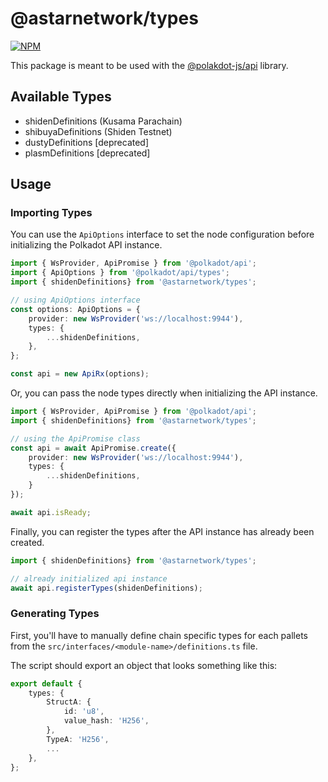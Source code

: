 # @astarnetwork/types

[![NPM](https://nodei.co/npm/@astarnetwork/types.png?downloads=true)](https://www.npmjs.com/package/@astarnetwork/types)

This package is meant to be used with the [@polakdot-js/api](https://github.com/polkadot-js/api) library.

## Available Types

* shidenDefinitions (Kusama Parachain)
* shibuyaDefinitions (Shiden Testnet)
* dustyDefinitions [deprecated]
* plasmDefinitions [deprecated] 

## Usage

### Importing Types

You can use the `ApiOptions` interface to set the node configuration before initializing the Polkadot API instance.

```ts
import { WsProvider, ApiPromise } from '@polkadot/api';
import { ApiOptions } from '@polkadot/api/types';
import { shidenDefinitions} from '@astarnetwork/types';

// using ApiOptions interface
const options: ApiOptions = {
    provider: new WsProvider('ws://localhost:9944'),
    types: {
        ...shidenDefinitions,
    },
};

const api = new ApiRx(options);
```

Or, you can pass the node types directly when initializing the API instance.

```ts
import { WsProvider, ApiPromise } from '@polkadot/api';
import { shidenDefinitions} from '@astarnetwork/types';

// using the ApiPromise class
const api = await ApiPromise.create({
    provider: new WsProvider('ws://localhost:9944'),
    types: {
        ...shidenDefinitions,
    }
});

await api.isReady;
```

Finally, you can register the types after the API instance has already been created.

```ts
import { shidenDefinitions} from '@astarnetwork/types';

// already initialized api instance
await api.registerTypes(shidenDefinitions);
```

### Generating Types

First, you'll have to manually define chain specific types for each pallets from the `src/interfaces/<module-name>/definitions.ts` file.

The script should export an object that looks something like this:

```ts
export default {
    types: {
        StructA: {
            id: 'u8',
            value_hash: 'H256',
        },
        TypeA: 'H256',
        ...
    },
};
```
